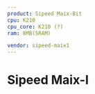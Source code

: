```yaml
---
product: Sipeed Maix-Bit
cpu: K210
cpu_core: K210 (?)
ram: 8MB(SRAM)

vendor: sipeed-maix1
---
```


# Sipeed Maix-I

